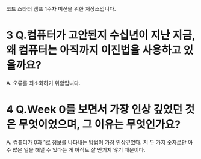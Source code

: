 코드 스타터 캠프 1주차 미션을 위한 저장소입니다.
# 3 Q.컴퓨터가 고안된지 수십년이 지난 지금, 왜 컴퓨터는 아직까지 이진법을 사용하고 있을까요? 
A. 오류를 최소화하기 위함입니다. 
# 4 Q.Week 0를 보면서 가장 인상 깊었던 것은 무엇이었으며, 그 이유는 무엇인가요? 
A. 컴퓨터가 0과 1로 정보를 나타내는 방법이 가장 인상깊었다. 저 두 가지 숫자로만 아주 많은 일을 해낼 수 있다는 게 아직도 잘 믿기지 않기 때문이다. 
